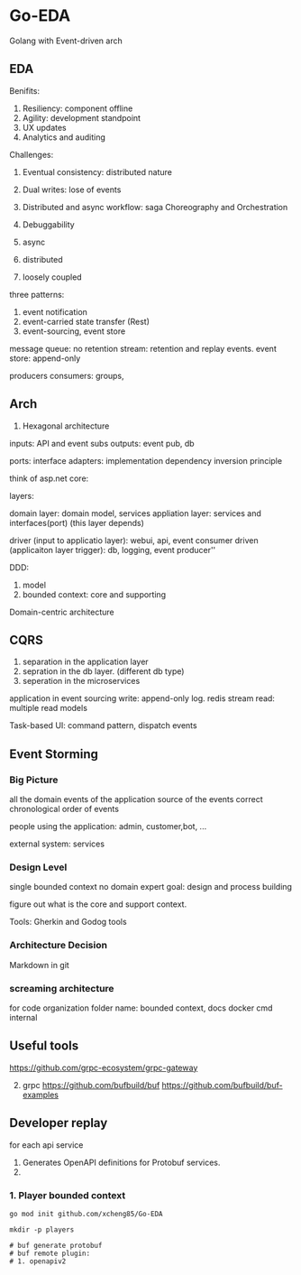 # Go-EDA
Golang with Event-driven arch


## EDA
Benifits:
1. Resiliency: component offline
2. Agility: development standpoint
3. UX updates
4. Analytics and auditing

Challenges:
1. Eventual consistency: distributed nature
2. Dual writes: lose of events
3. Distributed and async workflow: saga Choreography and Orchestration
4. Debuggability




1. async
2. distributed
3. loosely coupled

three patterns:
1. event notification
2. event-carried state transfer (Rest)
3. event-sourcing, event store


message queue: no retention
stream: retention and replay events. 
event store: append-only 

producers
consumers: groups, 


## Arch

1. Hexagonal architecture

inputs: API and event subs
outputs: event pub, db

ports: interface
adapters: implementation
dependency inversion principle


think of asp.net core:

layers:

domain layer: domain model, services
appliation layer: services and interfaces(port) (this layer depends)


driver (input to applicatio layer): webui, api, event consumer
driven (applicaiton layer trigger): db, logging, event producer''



DDD:
1. model
2. bounded context: core and supporting

Domain-centric architecture


## CQRS
1. separation in the application layer
2. sepration in the db layer. (different db type)
3. seperation in the microservices

application in event sourcing
write: append-only log. redis stream
read: multiple read models

Task-based UI: command pattern, dispatch events


## Event Storming

### Big Picture

all the domain events of the application
source of the events
correct chronological order of events

people using the application: admin, customer,bot, ...

external system: services


### Design Level
single bounded context
no domain expert
goal: design and process building

figure out what is the core and support context. 

Tools: Gherkin and Godog tools


### Architecture Decision
Markdown 
in git


### screaming architecture
for code organization
folder name: bounded context,
docs
docker
cmd
internal

## Useful tools
https://github.com/grpc-ecosystem/grpc-gateway

2. grpc
https://github.com/bufbuild/buf
https://github.com/bufbuild/buf-examples


## Developer replay
for each api service
1. Generates OpenAPI definitions for Protobuf services.
2. 


### 1. Player bounded context
```shell
go mod init github.com/xcheng85/Go-EDA

mkdir -p players

# buf generate protobuf
# buf remote plugin:
# 1. openapiv2



```